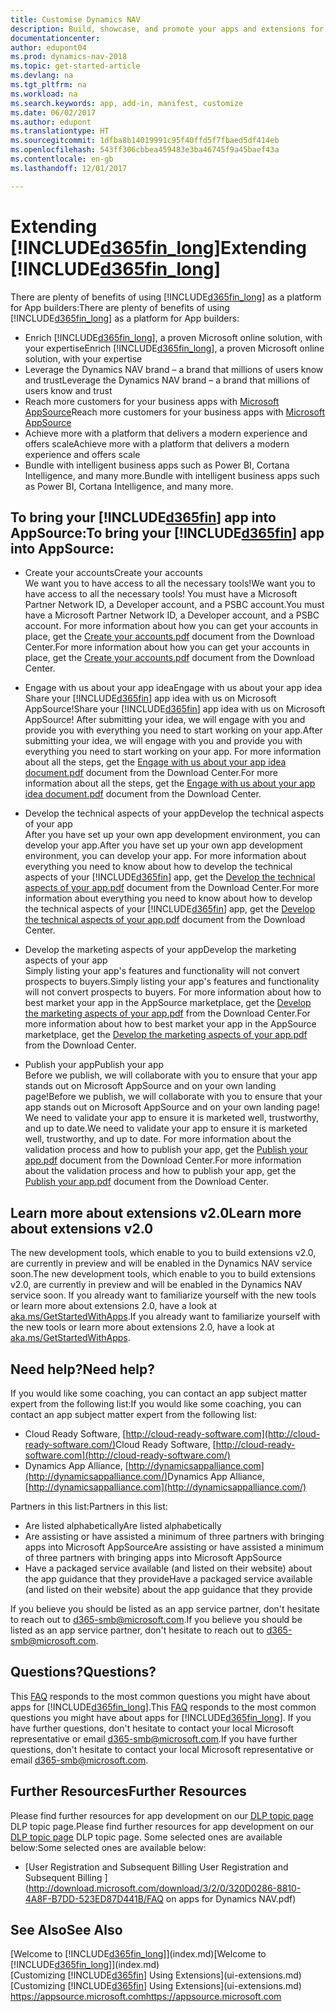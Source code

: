 ```yaml
---
title: Customise Dynamics NAV
description: Build, showcase, and promote your apps and extensions for Dynamics NAV.
documentationcenter: 
author: edupont04
ms.prod: dynamics-nav-2018
ms.topic: get-started-article
ms.devlang: na
ms.tgt_pltfrm: na
ms.workload: na
ms.search.keywords: app, add-in, manifest, customize
ms.date: 06/02/2017
ms.author: edupont
ms.translationtype: HT
ms.sourcegitcommit: 1dfba8b14019991c95f40ffd5f7fbaed5df414eb
ms.openlocfilehash: 543ff306cbbea459483e3ba46745f9a45baef43a
ms.contentlocale: en-gb
ms.lasthandoff: 12/01/2017

---
```

# <a name="extending-included365finlongincludesd365finlongmdmd"></a><span data-ttu-id="de58a-103">Extending [!INCLUDE[d365fin_long](includes/d365fin_long_md.md)]</span><span class="sxs-lookup"><span data-stu-id="de58a-103">Extending [!INCLUDE[d365fin_long](includes/d365fin_long_md.md)]</span></span>
<span data-ttu-id="de58a-104">There are plenty of benefits of using [!INCLUDE[d365fin_long](includes/d365fin_long_md.md)] as a platform for App builders:</span><span class="sxs-lookup"><span data-stu-id="de58a-104">There are plenty of benefits of using [!INCLUDE[d365fin_long](includes/d365fin_long_md.md)] as a platform for App builders:</span></span>

* <span data-ttu-id="de58a-105">Enrich [!INCLUDE[d365fin_long](includes/d365fin_long_md.md)], a proven Microsoft online solution, with your expertise</span><span class="sxs-lookup"><span data-stu-id="de58a-105">Enrich [!INCLUDE[d365fin_long](includes/d365fin_long_md.md)], a proven Microsoft online solution, with your expertise</span></span>  
* <span data-ttu-id="de58a-106">Leverage the Dynamics NAV brand – a brand that millions of users know and trust</span><span class="sxs-lookup"><span data-stu-id="de58a-106">Leverage the Dynamics NAV brand – a brand that millions of users know and trust</span></span>  
* <span data-ttu-id="de58a-107">Reach more customers for your business apps with [Microsoft AppSource](https://appsource.microsoft.com/)</span><span class="sxs-lookup"><span data-stu-id="de58a-107">Reach more customers for your business apps with [Microsoft AppSource](https://appsource.microsoft.com/)</span></span>  
* <span data-ttu-id="de58a-108">Achieve more with a platform that delivers a modern experience and offers scale</span><span class="sxs-lookup"><span data-stu-id="de58a-108">Achieve more with a platform that delivers a modern experience and offers scale</span></span>  
* <span data-ttu-id="de58a-109">Bundle with intelligent business apps such as Power BI, Cortana Intelligence, and many more.</span><span class="sxs-lookup"><span data-stu-id="de58a-109">Bundle with intelligent business apps such as Power BI, Cortana Intelligence, and many more.</span></span>  

## <a name="to-bring-your-included365finincludesd365finmdmd-app-into-appsource"></a><span data-ttu-id="de58a-110">To bring your [!INCLUDE[d365fin](includes/d365fin_md.md)] app into AppSource:</span><span class="sxs-lookup"><span data-stu-id="de58a-110">To bring your [!INCLUDE[d365fin](includes/d365fin_md.md)] app into AppSource:</span></span>
+ <span data-ttu-id="de58a-111">Create your accounts</span><span class="sxs-lookup"><span data-stu-id="de58a-111">Create your accounts</span></span>  
<span data-ttu-id="de58a-112">We want you to have access to all the necessary tools!</span><span class="sxs-lookup"><span data-stu-id="de58a-112">We want you to have access to all the necessary tools!</span></span> <span data-ttu-id="de58a-113">You must have a Microsoft Partner Network ID, a Developer account, and a PSBC account.</span><span class="sxs-lookup"><span data-stu-id="de58a-113">You must have a Microsoft Partner Network ID, a Developer account, and a PSBC account.</span></span>
<span data-ttu-id="de58a-114">For more information about how you can get your accounts in place, get the [Create your accounts.pdf](https://go.microsoft.com/fwlink/?linkid=841514) document from the Download Center.</span><span class="sxs-lookup"><span data-stu-id="de58a-114">For more information about how you can get your accounts in place, get the [Create your accounts.pdf](https://go.microsoft.com/fwlink/?linkid=841514) document from the Download Center.</span></span>

+ <span data-ttu-id="de58a-115">Engage with us about your app idea</span><span class="sxs-lookup"><span data-stu-id="de58a-115">Engage with us about your app idea</span></span>  
<span data-ttu-id="de58a-116">Share your [!INCLUDE[d365fin](includes/d365fin_md.md)] app idea with us on Microsoft AppSource!</span><span class="sxs-lookup"><span data-stu-id="de58a-116">Share your [!INCLUDE[d365fin](includes/d365fin_md.md)] app idea with us on Microsoft AppSource!</span></span> <span data-ttu-id="de58a-117">After submitting your idea, we will engage with you and provide you with everything you need to start working on your app.</span><span class="sxs-lookup"><span data-stu-id="de58a-117">After submitting your idea, we will engage with you and provide you with everything you need to start working on your app.</span></span>
<span data-ttu-id="de58a-118">For more information about all the steps, get the [Engage with us about your app idea document.pdf](https://go.microsoft.com/fwlink/?linkid=841515) document from the Download Center.</span><span class="sxs-lookup"><span data-stu-id="de58a-118">For more information about all the steps, get the [Engage with us about your app idea document.pdf](https://go.microsoft.com/fwlink/?linkid=841515) document from the Download Center.</span></span>

+ <span data-ttu-id="de58a-119">Develop the technical aspects of your app</span><span class="sxs-lookup"><span data-stu-id="de58a-119">Develop the technical aspects of your app</span></span>    
<span data-ttu-id="de58a-120">After you have set up your own app development environment, you can develop your app.</span><span class="sxs-lookup"><span data-stu-id="de58a-120">After you have set up your own app development environment, you can develop your app.</span></span>
<span data-ttu-id="de58a-121">For more information about everything you need to know about how to develop the technical aspects of your [!INCLUDE[d365fin](includes/d365fin_md.md)] app, get the [Develop the technical aspects of your app.pdf](https://go.microsoft.com/fwlink/?linkid=841516) document from the Download Center.</span><span class="sxs-lookup"><span data-stu-id="de58a-121">For more information about everything you need to know about how to develop the technical aspects of your [!INCLUDE[d365fin](includes/d365fin_md.md)] app, get the [Develop the technical aspects of your app.pdf](https://go.microsoft.com/fwlink/?linkid=841516) document from the Download Center.</span></span>

+ <span data-ttu-id="de58a-122">Develop the marketing aspects of your app</span><span class="sxs-lookup"><span data-stu-id="de58a-122">Develop the marketing aspects of your app</span></span>  
<span data-ttu-id="de58a-123">Simply listing your app's features and functionality will not convert prospects to buyers.</span><span class="sxs-lookup"><span data-stu-id="de58a-123">Simply listing your app's features and functionality will not convert prospects to buyers.</span></span> <span data-ttu-id="de58a-124">For more information about how to best market your app in the AppSource marketplace, get the [Develop the marketing aspects of your app.pdf](https://go.microsoft.com/fwlink/?linkid=841518) from the Download Center.</span><span class="sxs-lookup"><span data-stu-id="de58a-124">For more information about how to best market your app in the AppSource marketplace, get the [Develop the marketing aspects of your app.pdf](https://go.microsoft.com/fwlink/?linkid=841518) from the Download Center.</span></span>

+ <span data-ttu-id="de58a-125">Publish your app</span><span class="sxs-lookup"><span data-stu-id="de58a-125">Publish your app</span></span>  
<span data-ttu-id="de58a-126">Before we publish, we will collaborate with you to ensure that your app stands out on Microsoft AppSource and on your own landing page!</span><span class="sxs-lookup"><span data-stu-id="de58a-126">Before we publish, we will collaborate with you to ensure that your app stands out on Microsoft AppSource and on your own landing page!</span></span> <span data-ttu-id="de58a-127">We need to validate your app to ensure it is marketed well, trustworthy, and up to date.</span><span class="sxs-lookup"><span data-stu-id="de58a-127">We need to validate your app to ensure it is marketed well, trustworthy, and up to date.</span></span>
<span data-ttu-id="de58a-128">For more information about the validation process and how to publish your app, get the [Publish your app.pdf](https://go.microsoft.com/fwlink/?linkid=841517) document from the Download Center.</span><span class="sxs-lookup"><span data-stu-id="de58a-128">For more information about the validation process and how to publish your app, get the [Publish your app.pdf](https://go.microsoft.com/fwlink/?linkid=841517) document from the Download Center.</span></span>

## <a name="learn-more-about-extensions-v20"></a><span data-ttu-id="de58a-129">Learn more about extensions v2.0</span><span class="sxs-lookup"><span data-stu-id="de58a-129">Learn more about extensions v2.0</span></span>
<span data-ttu-id="de58a-130">The new development tools, which enable to you to build extensions v2.0, are currently in preview and will be enabled in the Dynamics NAV service soon.</span><span class="sxs-lookup"><span data-stu-id="de58a-130">The new development tools, which enable to you to build extensions v2.0, are currently in preview and will be enabled in the Dynamics NAV service soon.</span></span> <span data-ttu-id="de58a-131">If you already want to familiarize yourself with the new tools or learn more about extensions 2.0, have a look at [aka.ms/GetStartedWithApps](http://aka.ms/GetStartedWithApps).</span><span class="sxs-lookup"><span data-stu-id="de58a-131">If you already want to familiarize yourself with the new tools or learn more about extensions 2.0, have a look at [aka.ms/GetStartedWithApps](http://aka.ms/GetStartedWithApps).</span></span>  

## <a name="need-help"></a><span data-ttu-id="de58a-132">Need help?</span><span class="sxs-lookup"><span data-stu-id="de58a-132">Need help?</span></span>
<span data-ttu-id="de58a-133">If you would like some coaching, you can contact an app subject matter expert from the following list:</span><span class="sxs-lookup"><span data-stu-id="de58a-133">If you would like some coaching, you can contact an app subject matter expert from the following list:</span></span>

* <span data-ttu-id="de58a-134">Cloud Ready Software, [http://cloud-ready-software.com](http://cloud-ready-software.com/)</span><span class="sxs-lookup"><span data-stu-id="de58a-134">Cloud Ready Software, [http://cloud-ready-software.com](http://cloud-ready-software.com/)</span></span>  
* <span data-ttu-id="de58a-135">Dynamics App Alliance, [http://dynamicsappalliance.com](http://dynamicsappalliance.com/)</span><span class="sxs-lookup"><span data-stu-id="de58a-135">Dynamics App Alliance, [http://dynamicsappalliance.com](http://dynamicsappalliance.com/)</span></span>

<span data-ttu-id="de58a-136">Partners in this list:</span><span class="sxs-lookup"><span data-stu-id="de58a-136">Partners in this list:</span></span>

* <span data-ttu-id="de58a-137">Are listed alphabetically</span><span class="sxs-lookup"><span data-stu-id="de58a-137">Are listed alphabetically</span></span>  
* <span data-ttu-id="de58a-138">Are assisting or have assisted a minimum of three partners with bringing apps into Microsoft AppSource</span><span class="sxs-lookup"><span data-stu-id="de58a-138">Are assisting or have assisted a minimum of three partners with bringing apps into Microsoft AppSource</span></span>  
* <span data-ttu-id="de58a-139">Have a packaged service available (and listed on their website) about the app guidance that they provide</span><span class="sxs-lookup"><span data-stu-id="de58a-139">Have a packaged service available (and listed on their website) about the app guidance that they provide</span></span>  

<span data-ttu-id="de58a-140">If you believe you should be listed as an app service partner, don't hesitate to reach out to [d365-smb@microsoft.com](mailto:d365-smb@microsoft.com).</span><span class="sxs-lookup"><span data-stu-id="de58a-140">If you believe you should be listed as an app service partner, don't hesitate to reach out to [d365-smb@microsoft.com](mailto:d365-smb@microsoft.com).</span></span>

## <a name="questions"></a><span data-ttu-id="de58a-141">Questions?</span><span class="sxs-lookup"><span data-stu-id="de58a-141">Questions?</span></span>
<span data-ttu-id="de58a-142">This [FAQ](https://go.microsoft.com/fwlink/?linkid=841520) responds to the most common questions you might have about apps for [!INCLUDE[d365fin_long](includes/d365fin_long_md.md)].</span><span class="sxs-lookup"><span data-stu-id="de58a-142">This [FAQ](https://go.microsoft.com/fwlink/?linkid=841520) responds to the most common questions you might have about apps for [!INCLUDE[d365fin_long](includes/d365fin_long_md.md)].</span></span> <span data-ttu-id="de58a-143">If you have further questions, don't hesitate to contact your local Microsoft representative or email [d365-smb@microsoft.com](mailto:d365-smb@microsoft.com).</span><span class="sxs-lookup"><span data-stu-id="de58a-143">If you have further questions, don't hesitate to contact your local Microsoft representative or email [d365-smb@microsoft.com](mailto:d365-smb@microsoft.com).</span></span>

## <a name="further-resources"></a><span data-ttu-id="de58a-144">Further Resources</span><span class="sxs-lookup"><span data-stu-id="de58a-144">Further Resources</span></span>
<span data-ttu-id="de58a-145">Please find further resources for app development on our [DLP topic page](https://mbspartner.microsoft.com/BFI/Topic/76) DLP topic page.</span><span class="sxs-lookup"><span data-stu-id="de58a-145">Please find further resources for app development on our [DLP topic page](https://mbspartner.microsoft.com/BFI/Topic/76) DLP topic page.</span></span> <span data-ttu-id="de58a-146">Some selected ones are available below:</span><span class="sxs-lookup"><span data-stu-id="de58a-146">Some selected ones are available below:</span></span>
-   [<span data-ttu-id="de58a-147">User Registration and Subsequent Billing </span><span class="sxs-lookup"><span data-stu-id="de58a-147">User Registration and Subsequent Billing </span></span>](http://download.microsoft.com/download/3/2/0/320D0286-8810-4A8F-B7DD-523ED87D441B/FAQ on apps for Dynamics NAV.pdf)



## <a name="see-also"></a><span data-ttu-id="de58a-148">See Also</span><span class="sxs-lookup"><span data-stu-id="de58a-148">See Also</span></span>
<span data-ttu-id="de58a-149">[Welcome to [!INCLUDE[d365fin_long](includes/d365fin_long_md.md)]](index.md)</span><span class="sxs-lookup"><span data-stu-id="de58a-149">[Welcome to [!INCLUDE[d365fin_long](includes/d365fin_long_md.md)]](index.md)</span></span>  
<span data-ttu-id="de58a-150">[Customizing [!INCLUDE[d365fin](includes/d365fin_md.md)] Using Extensions](ui-extensions.md)</span><span class="sxs-lookup"><span data-stu-id="de58a-150">[Customizing [!INCLUDE[d365fin](includes/d365fin_md.md)] Using Extensions](ui-extensions.md)</span></span>  
[<span data-ttu-id="de58a-151">https://appsource.microsoft.com</span><span class="sxs-lookup"><span data-stu-id="de58a-151">https://appsource.microsoft.com</span></span>](https://appsource.microsoft.com/en-us/marketplace/apps?product=dynamics-365-for-financials&page=1)

